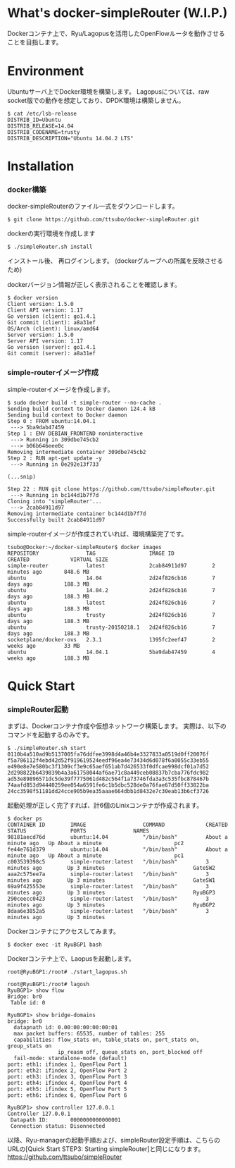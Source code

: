 What's docker-simpleRouter (W.I.P.)
==========
Dockerコンテナ上で、Ryu/Lagopusを活用したOpenFlowルータを動作させることを目指します。

Environment
==========
Ubuntuサーバ上でDocker環境を構築します。
Lagopusについては、raw socket版での動作を想定しており、DPDK環境は構築しません。

	$ cat /etc/lsb-release 
	DISTRIB_ID=Ubuntu
	DISTRIB_RELEASE=14.04
	DISTRIB_CODENAME=trusty
	DISTRIB_DESCRIPTION="Ubuntu 14.04.2 LTS"

Installation
==========
### docker構築
docker-simpleRouterのファイル一式をダウンロードします。

	$ git clone https://github.com/ttsubo/docker-simpleRouter.git

dockerの実行環境を作成します

	$ ./simpleRouter.sh install

インストール後、 再ログインします。
(dockerグループへの所属を反映させるため)

dockerバージョン情報が正しく表示されることを確認します。

	$ docker version
	Client version: 1.5.0
	Client API version: 1.17
	Go version (client): go1.4.1
	Git commit (client): a8a31ef
	OS/Arch (client): linux/amd64
	Server version: 1.5.0
	Server API version: 1.17
	Go version (server): go1.4.1
	Git commit (server): a8a31ef


### simple-routerイメージ作成
simple-routerイメージを作成します。

	$ sudo docker build -t simple-router --no-cache .
	Sending build context to Docker daemon 124.4 kB
	Sending build context to Docker daemon 
	Step 0 : FROM ubuntu:14.04.1
	 ---> 5ba9dab47459
	Step 1 : ENV DEBIAN_FRONTEND noninteractive
	 ---> Running in 309dbe745cb2
	 ---> b06b646eee0c
	Removing intermediate container 309dbe745cb2
	Step 2 : RUN apt-get update -y
	 ---> Running in 0e292e13f733

	(...snip)

	Step 22 : RUN git clone https://github.com/ttsubo/simpleRouter.git
	 ---> Running in bc144d1b7f7d
	Cloning into 'simpleRouter'...
	 ---> 2cab84911d97
	Removing intermediate container bc144d1b7f7d
	Successfully built 2cab84911d97


simple-routerイメージが作成されていれば、環境構築完了です。

	tsubo@Docker:~/docker-simpleRouter$ docker images
	REPOSITORY               TAG                 IMAGE ID            CREATED             VIRTUAL SIZE
	simple-router            latest              2cab84911d97        2 minutes ago       848.6 MB
	ubuntu                   14.04               2d24f826cb16        7 days ago          188.3 MB
	ubuntu                   14.04.2             2d24f826cb16        7 days ago          188.3 MB
	ubuntu                   latest              2d24f826cb16        7 days ago          188.3 MB
	ubuntu                   trusty              2d24f826cb16        7 days ago          188.3 MB
	ubuntu                   trusty-20150218.1   2d24f826cb16        7 days ago          188.3 MB
	socketplane/docker-ovs   2.3.1               1395fc2eef47        2 weeks ago         33 MB
	ubuntu                   14.04.1             5ba9dab47459        4 weeks ago         188.3 MB


Quick Start
===========
### simpleRouter起動
まずは、Dockerコンテナ作成や仮想ネットワーク構築します。
実際は、以下のコマンドを起動するのみです。

	$ ./simpleRouter.sh start
	0110b4a510ad9b5137005fa76ddfee3998d4a46b4e3327833a0519d0ff20076f
	f5a786112f4ebd42d52f919619524eedf96ea4e73434d6d078f6a0055c33eb55
	e490e8e7e580bc3f1309cf3e9c65aef651ab7d426533f0dfcae998dcf01a7d52
	2d298822b6439839b4a3a61758044af6ae71c8a449ceb08837b7cba776fdc982
	ad53e89896571dc5de39f7775061d482c564f1a73746fda3a3c535fbc878467b
	74aafd853d94440259ee054a6591fe6c1b5dbc528de0a76fae67d50ff33822ba
	24cc3598f51181dd24cce905b9ea35aaae664dbb1d8432e7c30eab13b6cf3726

起動処理が正しく完了すれば、計6個のLinixコンテナが作成されます。

	$ docker ps
	CONTAINER ID        IMAGE                  COMMAND             CREATED              STATUS              PORTS               NAMES
	98181aecd76d        ubuntu:14.04           "/bin/bash"         About a minute ago   Up About a minute                       pc2                 
	fe44e761d379        ubuntu:14.04           "/bin/bash"         About a minute ago   Up About a minute                       pc1                 
	c003539398c5        simple-router:latest   "/bin/bash"         3 minutes ago        Up 3 minutes                            GateSW2             
	aaa2c575ee7a        simple-router:latest   "/bin/bash"         3 minutes ago        Up 3 minutes                            GateSW1             
	69a9f425553e        simple-router:latest   "/bin/bash"         3 minutes ago        Up 3 minutes                            RyuBGP3             
	290ceecc0423        simple-router:latest   "/bin/bash"         3 minutes ago        Up 3 minutes                            RyuBGP2             
	8daa6e3852a5        simple-router:latest   "/bin/bash"         3 minutes ago        Up 3 minutes 

Dockerコンテナにアクセスしてみます。

	$ docker exec -it RyuBGP1 bash

Dockerコンテナ上で、Laopusを起動します。

	root@RyuBGP1:/root# ./start_lagopus.sh 

	root@RyuBGP1:/root# lagosh
	RyuBGP1> show flow
	Bridge: br0
	 Table id: 0
	
	RyuBGP1> show bridge-domains 
	bridge: br0
	  datapnath id: 0.00:00:00:00:00:01
	  max packet buffers: 65535, number of tables: 255
	  capabilities: flow_stats on, table_stats on, port_stats on, group_stats on
	                ip_reasm off, queue_stats on, port_blocked off
	  fail-mode: standalone-mode (default)
	port: eth1: ifindex 1, OpenFlow Port 1
	port: eth2: ifindex 2, OpenFlow Port 2
	port: eth3: ifindex 3, OpenFlow Port 3
	port: eth4: ifindex 4, OpenFlow Port 4
	port: eth5: ifindex 5, OpenFlow Port 5
	port: eth6: ifindex 6, OpenFlow Port 6
	
	RyuBGP1> show controller 127.0.0.1
	Controller 127.0.0.1
	 Datapath ID:       0000000000000001
	 Connection status: Disonnected

以降、Ryu-managerの起動手順および、simpleRouter設定手順は、こちらのURLの[Quick Start STEP3: Starting simpleRouter]と同じになります。
https://github.com/ttsubo/simpleRouter
